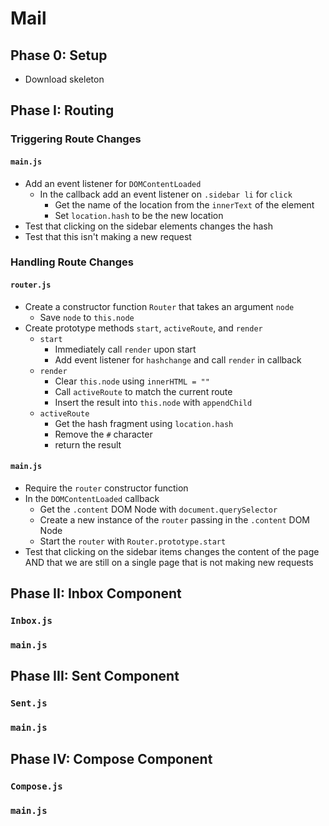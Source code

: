 # Mail

## Phase 0: Setup
* Download skeleton

## Phase I: Routing

### Triggering Route Changes
#### `main.js`

* Add an event listener for `DOMContentLoaded`
  * In the callback add an event listener on `.sidebar li` for `click`
    * Get the name of the location from the `innerText` of the element
    * Set `location.hash` to be the new location
* Test that clicking on the sidebar elements changes the hash
* Test that this isn't making a new request

### Handling Route Changes
#### `router.js`
* Create a constructor function `Router` that takes an argument `node`
  * Save `node` to `this.node`
* Create prototype methods `start`, `activeRoute`, and `render`
  * `start`
    * Immediately call `render` upon start
    * Add event listener for `hashchange` and call `render` in callback
  * `render`
    * Clear `this.node` using `innerHTML = ""`
    * Call `activeRoute` to match the current route
    * Insert the result into `this.node` with `appendChild`
  * `activeRoute`
    * Get the hash fragment using `location.hash`
    * Remove the `#` character
    * return the result

#### `main.js`
* Require the `router` constructor function
* In the `DOMContentLoaded` callback
  * Get the `.content` DOM Node with `document.querySelector`
  * Create a new instance of the `router` passing in the `.content` DOM Node
  * Start the `router` with `Router.prototype.start`
* Test that clicking on the sidebar items changes the content of the page AND
  that we are still on a single page that is not making new requests

## Phase II: Inbox Component

### `Inbox.js`

### `main.js`

## Phase III: Sent Component

### `Sent.js`

### `main.js`

## Phase IV: Compose Component

### `Compose.js`

### `main.js`
